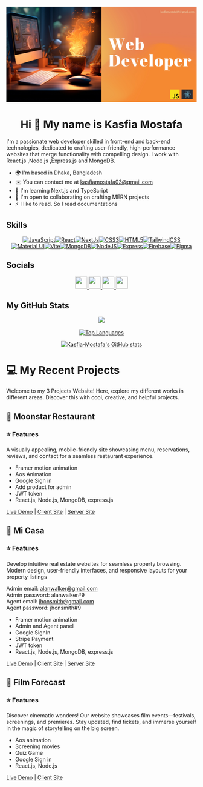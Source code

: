 <img src='https://raw.githubusercontent.com/Kasfia-Mostafa/Kasfia-Mostafa/main/Orange%20and%20White.jpg'></img>

<h1 align="center">
Hi 👋 My name is Kasfia Mostafa
</h1>

I'm a passionate web developer skilled in front-end and back-end technologies, dedicated to crafting user-friendly, high-performance websites that merge functionality with compelling design. I work with React.js ,Node.js  ,Express.js and MongoDB.


* 🌍  I'm based in Dhaka, Bangladesh
* ✉️  You can contact me at [kasfiamostafa03@gmail.com](mailto:kasfiamostafa03@gmail.com)
* 🧠  I'm learning Next.js and TypeScript
* 🤝  I'm open to collaborating on crafting MERN projects
* ⚡  I like to read. So I read documentations

## Skills

<p align="center">
<a href="https://developer.mozilla.org/en-US/docs/Web/JavaScript" target="_blank" rel="noreferrer"><img src="https://raw.githubusercontent.com/danielcranney/readme-generator/main/public/icons/skills/javascript-colored.svg" width="36" height="36" alt="JavaScript" /></a><a href="https://reactjs.org/" target="_blank" rel="noreferrer"><img src="https://raw.githubusercontent.com/danielcranney/readme-generator/main/public/icons/skills/react-colored.svg" width="36" height="36" alt="React" /></a><a href="https://nextjs.org/docs" target="_blank" rel="noreferrer"><img src="https://raw.githubusercontent.com/danielcranney/readme-generator/main/public/icons/skills/nextjs-colored.svg" width="36" height="36" alt="NextJs" /></a><a href="https://www.w3.org/TR/CSS/#css" target="_blank" rel="noreferrer"><img src="https://raw.githubusercontent.com/danielcranney/readme-generator/main/public/icons/skills/css3-colored.svg" width="36" height="36" alt="CSS3" /></a><a href="https://developer.mozilla.org/en-US/docs/Glossary/HTML5" target="_blank" rel="noreferrer"><img src="https://raw.githubusercontent.com/danielcranney/readme-generator/main/public/icons/skills/html5-colored.svg" width="36" height="36" alt="HTML5" /></a><a href="https://tailwindcss.com/" target="_blank" rel="noreferrer"><img src="https://raw.githubusercontent.com/danielcranney/readme-generator/main/public/icons/skills/tailwindcss-colored.svg" width="36" height="36" alt="TailwindCSS" /></a><a href="https://mui.com/" target="_blank" rel="noreferrer"><img src="https://raw.githubusercontent.com/danielcranney/readme-generator/main/public/icons/skills/materialui-colored.svg" width="36" height="36" alt="Material UI" /></a><a href="https://vitejs.dev/" target="_blank" rel="noreferrer"><img src="https://raw.githubusercontent.com/danielcranney/readme-generator/main/public/icons/skills/vite-colored.svg" width="36" height="36" alt="Vite" /></a><a href="https://www.mongodb.com/" target="_blank" rel="noreferrer"><img src="https://raw.githubusercontent.com/danielcranney/readme-generator/main/public/icons/skills/mongodb-colored.svg" width="36" height="36" alt="MongoDB" /></a><a href="https://nodejs.org/en/" target="_blank" rel="noreferrer"><img src="https://raw.githubusercontent.com/danielcranney/readme-generator/main/public/icons/skills/nodejs-colored.svg" width="36" height="36" alt="NodeJS" /></a><a href="https://expressjs.com/" target="_blank" rel="noreferrer"><img src="https://raw.githubusercontent.com/danielcranney/readme-generator/main/public/icons/skills/express-colored.svg" width="36" height="36" alt="Express" /></a><a href="https://firebase.google.com/" target="_blank" rel="noreferrer"><img src="https://raw.githubusercontent.com/danielcranney/readme-generator/main/public/icons/skills/firebase-colored.svg" width="36" height="36" alt="Firebase" /></a><a href="https://www.figma.com/" target="_blank" rel="noreferrer"><img src="https://raw.githubusercontent.com/danielcranney/readme-generator/main/public/icons/skills/figma-colored.svg" width="36" height="36" alt="Figma" /></a>
</p>

## Socials

<p align="center"> <a href="https://www.facebook.com/KasfiaSworna/" target="_blank" rel="noreferrer"> <picture> <source media="(prefers-color-scheme: dark)" srcset="https://raw.githubusercontent.com/danielcranney/readme-generator/main/public/icons/socials/facebook-dark.svg" /> <source media="(prefers-color-scheme: light)" srcset="https://raw.githubusercontent.com/danielcranney/readme-generator/main/public/icons/socials/facebook.svg" /> <img src="https://raw.githubusercontent.com/danielcranney/readme-generator/main/public/icons/socials/facebook.svg" width="32" height="32" /> </picture> </a> <a href="https://www.github.com/Kasfia-Mostafa" target="_blank" rel="noreferrer"> <picture> <source media="(prefers-color-scheme: dark)" srcset="https://raw.githubusercontent.com/danielcranney/readme-generator/main/public/icons/socials/github-dark.svg" /> <source media="(prefers-color-scheme: light)" srcset="https://raw.githubusercontent.com/danielcranney/readme-generator/main/public/icons/socials/github.svg" /> <img src="https://raw.githubusercontent.com/danielcranney/readme-generator/main/public/icons/socials/github.svg" width="32" height="32" /> </picture> </a> <a href="https://www.linkedin.com/in/kasfia-mostafa-95825a2a4/" target="_blank" rel="noreferrer"> <picture> <source media="(prefers-color-scheme: dark)" srcset="https://raw.githubusercontent.com/danielcranney/readme-generator/main/public/icons/socials/linkedin-dark.svg" /> <source media="(prefers-color-scheme: light)" srcset="https://raw.githubusercontent.com/danielcranney/readme-generator/main/public/icons/socials/linkedin.svg" /> <img src="https://raw.githubusercontent.com/danielcranney/readme-generator/main/public/icons/socials/linkedin.svg" width="32" height="32" /> </picture> </a> <a href="https://www.x.com/Kasfia_Mostafa" target="_blank" rel="noreferrer"> <picture> <source media="(prefers-color-scheme: dark)" srcset="https://raw.githubusercontent.com/danielcranney/readme-generator/main/public/icons/socials/twitter-dark.svg" /> <source media="(prefers-color-scheme: light)" srcset="https://raw.githubusercontent.com/danielcranney/readme-generator/main/public/icons/socials/twitter.svg" /> <img src="https://raw.githubusercontent.com/danielcranney/readme-generator/main/public/icons/socials/twitter.svg" width="32" height="32" /> </picture> </a></p>

## My GitHub Stats

<div align="center">
<a href="http://www.github.com/Kasfia-Mostafa"><img src="https://github-readme-streak-stats.herokuapp.com/?user=Kasfia-Mostafa&stroke=ffffff&background=000000&ring=f97316&fire=f97316&currStreakNum=ffffff&currStreakLabel=f97316&sideNums=ffffff&sideLabels=ffffff&dates=ffffff&hide_border=true" /></a>

<a href="https://github.com/Kasfia-Mostafa" align="left"><img src="https://github-readme-stats.vercel.app/api/top-langs/?username=Kasfia-Mostafa&langs_count=10&title_color=f97316&text_color=ffffff&icon_color=facc15&bg_color=000000&hide_border=true&locale=en&custom_title=Top%20%Languages" alt="Top Languages" /></a>

<a href="http://www.github.com/Kasfia-Mostafa"><img src="https://github-readme-stats.vercel.app/api?username=Kasfia-Mostafa&show_icons=true&hide=prs,issues,&count_private=true&title_color=f97316&text_color=ffffff&icon_color=facc15&bg_color=000000&hide_border=true&show_icons=true" alt="Kasfia-Mostafa's GitHub stats" /></a>
</div>

# 💻 My Recent Projects

Welcome to my 3 Projects Website! Here, explore my different works in different areas. Discover this with cool, creative, and helpful projects.

## 🏪 Moonstar Restaurant

### ⭐ Features

A visually appealing, mobile-friendly site showcasing menu, reservations, reviews, and contact for a seamless restaurant experience.

- Framer motion animation
- Aos Animation
- Google Sign in
- Add product for admin
- JWT token
- React.js, Node.js, MongoDB, express.js

<a href='https://moonstar-restaurant.web.app/'>Live Demo</a> |
<a href='https://github.com/Kasfia-Mostafa/mi-casa'>Client Site</a> |
<a href='https://github.com/Kasfia-Mostafa/mi-casa-server'>Server Site</a>

## 🏨 Mi Casa

### ⭐ Features

Develop intuitive real estate websites for seamless property browsing. Modern design, user-friendly interfaces, and responsive layouts for your property listings

Admin email: alanwalker@gmail.com <br>
Admin password: alanwalker#9 <br>
Agent email: jhonsmith@gmail.com <br>
Agent password: jhonsmith#9 <br>

- Framer motion animation
- Admin and Agent panel
- Google SignIn
- Stripe Payment
- JWT token
- React.js, Node.js, MongoDB, express.js

<a href='https://mi-casa-a1de0.web.app/'>Live Demo</a> |
<a href='https://github.com/Kasfia-Mostafa/mi-casa'>Client Site</a> |
<a href='https://github.com/Kasfia-Mostafa/mi-casa-server'>Server Site</a>

## 🎥 Film Forecast

### ⭐ Features

Discover cinematic wonders! Our website showcases film events—festivals, screenings, and premieres. Stay updated, find tickets, and immerse yourself in the magic of storytelling on the big screen.

- Aos animation
- Screening movies
- Quiz Game
- Google Sign in
- React.js, Node.js

<a href='https://film-forecast-project.web.app/'>Live Demo</a> |
<a href='https://github.com/Kasfia-Mostafa/Film-Forecast'>Client Site</a>
